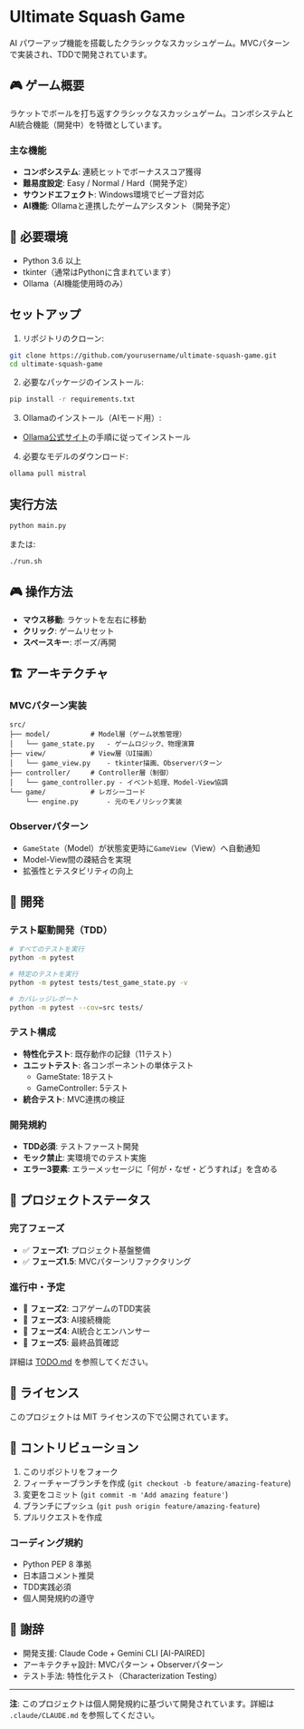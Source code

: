 # Ultimate Squash Game

AI パワーアップ機能を搭載したクラシックなスカッシュゲーム。MVCパターンで実装され、TDDで開発されています。

## 🎮 ゲーム概要

ラケットでボールを打ち返すクラシックなスカッシュゲーム。コンボシステムとAI統合機能（開発中）を特徴としています。

### 主な機能
- **コンボシステム**: 連続ヒットでボーナススコア獲得
- **難易度設定**: Easy / Normal / Hard（開発予定）
- **サウンドエフェクト**: Windows環境でビープ音対応
- **AI機能**: Ollamaと連携したゲームアシスタント（開発予定）

## 🚀 必要環境

- Python 3.6 以上
- tkinter（通常はPythonに含まれています）
- Ollama（AI機能使用時のみ）

## セットアップ

1. リポジトリのクローン:
```bash
git clone https://github.com/yourusername/ultimate-squash-game.git
cd ultimate-squash-game
```

2. 必要なパッケージのインストール:
```bash
pip install -r requirements.txt
```

3. Ollamaのインストール（AIモード用）:
- [Ollama公式サイト](https://ollama.ai/)の手順に従ってインストール

4. 必要なモデルのダウンロード:
```bash
ollama pull mistral
```

## 実行方法

```bash
python main.py
```

または:

```bash
./run.sh
```

## 🎮 操作方法

- **マウス移動**: ラケットを左右に移動
- **クリック**: ゲームリセット
- **スペースキー**: ポーズ/再開

## 🏗️ アーキテクチャ

### MVCパターン実装

```
src/
├── model/          # Model層（ゲーム状態管理）
│   └── game_state.py   - ゲームロジック、物理演算
├── view/           # View層（UI描画）
│   └── game_view.py    - tkinter描画、Observerパターン
├── controller/     # Controller層（制御）
│   └── game_controller.py - イベント処理、Model-View協調
└── game/           # レガシーコード
    └── engine.py       - 元のモノリシック実装
```

### Observerパターン
- `GameState`（Model）が状態変更時に`GameView`（View）へ自動通知
- Model-View間の疎結合を実現
- 拡張性とテスタビリティの向上

## 🧪 開発

### テスト駆動開発（TDD）

```bash
# すべてのテストを実行
python -m pytest

# 特定のテストを実行
python -m pytest tests/test_game_state.py -v

# カバレッジレポート
python -m pytest --cov=src tests/
```

### テスト構成
- **特性化テスト**: 既存動作の記録（11テスト）
- **ユニットテスト**: 各コンポーネントの単体テスト
  - GameState: 18テスト
  - GameController: 5テスト
- **統合テスト**: MVC連携の検証

### 開発規約
- **TDD必須**: テストファースト開発
- **モック禁止**: 実環境でのテスト実施
- **エラー3要素**: エラーメッセージに「何が・なぜ・どうすれば」を含める

## 🎯 プロジェクトステータス

### 完了フェーズ
- ✅ **フェーズ1**: プロジェクト基盤整備
- ✅ **フェーズ1.5**: MVCパターンリファクタリング

### 進行中・予定
- 🔄 **フェーズ2**: コアゲームのTDD実装
- 📅 **フェーズ3**: AI接続機能
- 📅 **フェーズ4**: AI統合とエンハンサー
- 📅 **フェーズ5**: 最終品質確認

詳細は [TODO.md](TODO.md) を参照してください。

## 📝 ライセンス

このプロジェクトは MIT ライセンスの下で公開されています。

## 🤝 コントリビューション

1. このリポジトリをフォーク
2. フィーチャーブランチを作成 (`git checkout -b feature/amazing-feature`)
3. 変更をコミット (`git commit -m 'Add amazing feature'`)
4. ブランチにプッシュ (`git push origin feature/amazing-feature`)
5. プルリクエストを作成

### コーディング規約
- Python PEP 8 準拠
- 日本語コメント推奨
- TDD実践必須
- 個人開発規約の遵守

## 🙏 謝辞

- 開発支援: Claude Code + Gemini CLI [AI-PAIRED]
- アーキテクチャ設計: MVCパターン + Observerパターン
- テスト手法: 特性化テスト（Characterization Testing）

---

**注**: このプロジェクトは個人開発規約に基づいて開発されています。詳細は `.claude/CLAUDE.md` を参照してください。
